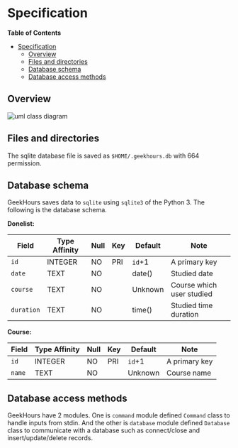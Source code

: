 # Specification

**Table of Contents**

- [Specification](#specification)
    - [Overview](#overview)
    - [Files and directories](#files-and-directories)
    - [Database schema](#database-schema)
    - [Database access methods](#database-access-methods)

## Overview

![uml class diagram](http://www.plantuml.com/plantuml/png/bP71QeD048RlFiL2BoqqVO0WafAQaaifmKDlChg3IjRTi3lR74hUlHDr5_MM1G_pxJYV_xXp19Pyhv9QWNFY0mWgSFYN23wrqHfhAcNr_3801xyugrfpBRbVuGGwxT1IQSrr0luYWN0692gCu9PCrhtfUz1ob3R8GY2U6SlMUEjcTNslGuF5fdE4Tg5Sw4RL1UepDCW3y3mCV9ELIDEGECj6_RG7er7nM6ueNfyEXtS-eMD8AhVY-5Nad_b9fD-dOnPlxlQjAFAV8YBg-ZKQ4woWz1QeCtgDGvuuBPGtVXwEjX_KZmVJi4WHt44YDhPhMWh_SiOtY-zAuchZ2to1oGwrzBtw1m00)

## Files and directories

The sqlite database file is saved as `$HOME/.geekhours.db` with 664 permission.

## Database schema

GeekHours saves data to `sqlite` using `sqlite3` of the Python 3. The following is the database schema.

**Donelist:**

Field      | Type Affinity | Null | Key | Default | Note
-----      | ------------- | ---- | --- | ------- | -----
`id`       | INTEGER       | NO   | PRI | `id`+1  | A primary key
`date`     | TEXT          | NO   |     | date()  | Studied date
`course`   | TEXT          | NO   |     | Unknown | Course which user studied
`duration` | TEXT          | NO   |     | time()  | Studied time duration

**Course:**

Field      | Type Affinity | Null | Key | Default | Note
-----      | ------------- | ---- | --- | ------- | -----
`id`       | INTEGER       | NO   | PRI | `id`+1  | A primary key
`name`     | TEXT          | NO   |     | Unknown | Course name

## Database access methods

GeekHours have 2 modules. One is `command` module defined `Command` class to handle inputs from stdin.
And the other is `database` module defined `Database` class to communicate with a database such as
connect/close and insert/update/delete records.
